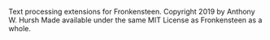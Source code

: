 Text processing extensions for Fronkensteen.
Copyright 2019 by Anthony W. Hursh
Made available under the same MIT License as Fronkensteen as a whole.
